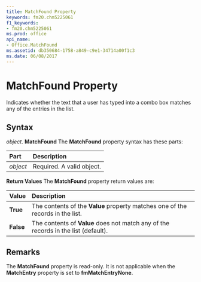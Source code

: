```yaml
---
title: MatchFound Property
keywords: fm20.chm5225061
f1_keywords:
- fm20.chm5225061
ms.prod: office
api_name:
- Office.MatchFound
ms.assetid: db350684-1758-a849-c9e1-34714a00f1c3
ms.date: 06/08/2017
---
```



# MatchFound Property



Indicates whether the text that a user has typed into a combo box matches any of the entries in the list.

## Syntax

_object_. **MatchFound**
The  **MatchFound** property syntax has these parts:


|**Part**|**Description**|
|:-----|:-----|
| _object_|Required. A valid object.|

 **Return Values**
The  **MatchFound** property return values are:


|**Value**|**Description**|
|:-----|:-----|
|**True**|The contents of the  **Value** property matches one of the records in the list.|
|**False**|The contents of  **Value** does not match any of the records in the list (default).|

## Remarks

The  **MatchFound** property is read-only. It is not applicable when the **MatchEntry** property is set to **fmMatchEntryNone**.

